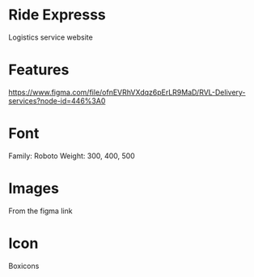 # Ride Expresss
Logistics service website 

# Features
https://www.figma.com/file/ofnEVRhVXdqz6pErLR9MaD/RVL-Delivery-services?node-id=446%3A0

# Font
Family: Roboto
Weight: 300, 400, 500

# Images
From the figma link

# Icon
Boxicons
